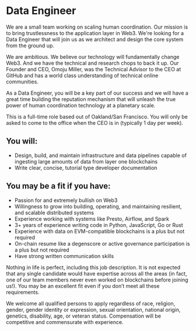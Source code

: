 # Data Engineer

We are a small team working on scaling human coordination. Our mission is to bring trustlessness to the application layer in Web3. We're looking for a Data Engineer that will join us as we architect and design the core system from the ground up.  

We are ambitious. We believe our technology will fundamentally change Web3. And we have the technical and research chops to back it up. Our Founder and CEO, Omoju Miller, was the Technical Advisor to the CEO at GitHub and has a world class understanding of technical online communities. 

As a Data Engineer, you will be a key part of our success and we will have a great time building the reputation mechanism that will unleash the true power of human coordination technology at a planetary scale.

This is a full-time role based out of Oakland/San Francisco. You will only be asked to come to the office when the CEO is in (typically 1 day per week). 

## You will: 
- Design, build, and maintain infrastructure and data pipelines capable of ingesting large amounts of data from layer one blockchains
- Write clear, concise, tutorial type developer documentation


## You may be a fit if you have: 
- Passion for and extremely bullish on Web3
- Willingness to grow into building, operating, and maintaining resilient, and scalable distributed systems
- Experience working with systems like Presto, Airflow, and Spark
- 3+ years of experience writing code in Python, JavaScript, Go or Rust
- Experience with data on EVM-compatible blockchains is a plus but not required
- On-chain resume like a degenscore or active governance participation is a plus but not required
- Have strong written communication skills


Nothing in life is perfect, including this job description. It is not expected that any single candidate would have expertise across all the areas (in fact, one of our team members never even worked on blockchains before joining us!). You may be an excellent fit even if you don’t meet all these requirements. 

We welcome all qualified persons to apply regardless of race, religion, gender, gender identity or expression, sexual orientation, national origin, genetics, disability, age, or veteran status. Compensation will be competitive and commensurate with experience. 


